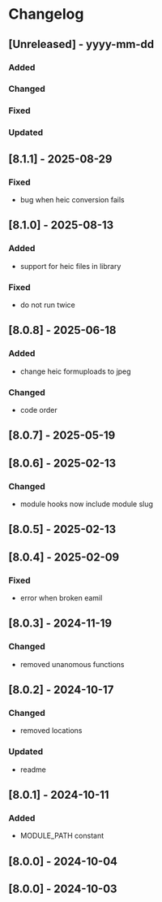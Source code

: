 # Changelog
## [Unreleased] - yyyy-mm-dd

### Added

### Changed

### Fixed

### Updated

## [8.1.1] - 2025-08-29


### Fixed
- bug when heic conversion fails

## [8.1.0] - 2025-08-13


### Added
- support for heic files in library

### Fixed
- do not run twice

## [8.0.8] - 2025-06-18


### Added
- change heic formuploads to jpeg

### Changed
- code order

## [8.0.7] - 2025-05-19


## [8.0.6] - 2025-02-13


### Changed
- module hooks now include module slug

## [8.0.5] - 2025-02-13


## [8.0.4] - 2025-02-09


### Fixed
- error when broken eamil

## [8.0.3] - 2024-11-19


### Changed
- removed unanomous functions

## [8.0.2] - 2024-10-17


### Changed
- removed locations

### Updated
- readme

## [8.0.1] - 2024-10-11


### Added
- MODULE_PATH constant

## [8.0.0] - 2024-10-04


## [8.0.0] - 2024-10-03
